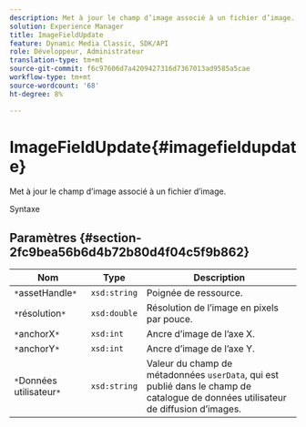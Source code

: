 ```yaml
---
description: Met à jour le champ d’image associé à un fichier d’image.
solution: Experience Manager
title: ImageFieldUpdate
feature: Dynamic Media Classic, SDK/API
role: Développeur, Administrateur
translation-type: tm+mt
source-git-commit: f6c97606d7a4209427316d7367013ad9585a5cae
workflow-type: tm+mt
source-wordcount: '68'
ht-degree: 8%

---
```



# ImageFieldUpdate{#imagefieldupdate}

Met à jour le champ d’image associé à un fichier d’image.

Syntaxe

## Paramètres {#section-2fc9bea56b6d4b72b80d4f04c5f9b862}

| Nom | Type | Description |
|---|---|---|
| `*`assetHandle`*` | `xsd:string` | Poignée de ressource. |
| `*`résolution`*` | `xsd:double` | Résolution de l’image en pixels par pouce. |
| `*`anchorX`*` | `xsd:int` | Ancre d’image de l’axe X. |
| `*`anchorY`*` | `xsd:int` | Ancre d’image de l’axe Y. |
| `*`Données utilisateur`*` | `xsd:string` | Valeur du champ de métadonnées `userData`, qui est publié dans le champ de catalogue de données utilisateur de diffusion d’images. |


